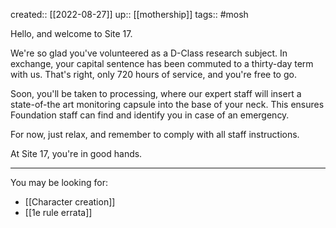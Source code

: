 ---
---
created:: [[2022-08-27]]
up:: [[mothership]]
tags:: #mosh 

Hello, and welcome to Site 17.

We're so glad you've volunteered as a D-Class research subject. In exchange, your capital sentence has been commuted to a thirty-day term with us. That's right, only 720 hours of service, and you're free to go.

Soon, you'll be taken to processing, where our expert staff will insert a state-of-the art monitoring capsule into the base of your neck. This ensures Foundation staff can find and identify you in case of an emergency.

For now, just relax, and remember to comply with all staff instructions.

At Site 17, you're in good hands.

----

You may be looking for:
- [[Character creation]]
- [[1e rule errata]]